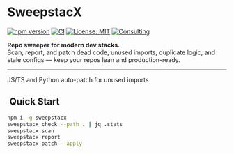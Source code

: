 # SweepstacX

[![npm version](https://img.shields.io/npm/v/sweepstacx.svg)](https://www.npmjs.com/package/sweepstacx)
[![CI](https://github.com/5647383z-collab/SweeperstacX/actions/workflows/sweepstacx.yml/badge.svg)](https://github.com/5647383z-collab/SweeperstacX/actions)
[![License: MIT](https://img.shields.io/badge/License-MIT-yellow.svg)](LICENSE)
[![Consulting](https://img.shields.io/badge/Consulting-Available-blue.svg)](docs/consulting.md)

**Repo sweeper for modern dev stacks.**  
Scan, report, and patch dead code, unused imports, duplicate logic, and stale configs — keep your repos lean and production-ready.

---

JS/TS and Python auto-patch for unused imports

## ​ Quick Start

```bash
npm i -g sweepstacx
sweepstacx check --path . | jq .stats
sweepstacx scan
sweepstacx report
sweepstacx patch --apply
